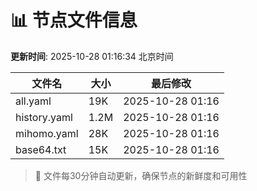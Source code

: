 # 📊 节点文件信息

**更新时间**: 2025-10-28 01:16:34 北京时间

| 文件名 | 大小 | 最后修改 |
|--------|------|----------|
| all.yaml | 19K | 2025-10-28 01:16 |
| history.yaml | 1.2M | 2025-10-28 01:16 |
| mihomo.yaml | 28K | 2025-10-28 01:16 |
| base64.txt | 15K | 2025-10-28 01:16 |

> 🔄 文件每30分钟自动更新，确保节点的新鲜度和可用性
